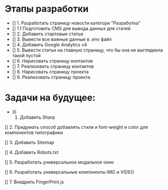 # Этапы разработки

- [] 1. Разработать страницу новости категори "Разработка"
- []  1.1 Подготовить CMS для вывода данных для статей.
- [] 2. Добавить стартовые статьи
- [] 3. Вывести все важные данные в .env файл
- [] 4. Добавить Google Analytics v4
- [] 5. Вывести статьи на главную страницу, что бы она не выглядеела такой пустой
- [] 6. Нарисовать страницу контактов
- [] 7. Реализовать страницу контактов
- [] 8. Нарисовать страницу проекта
- [] 9. Реализовать страницу проекта

# Задачи на будущее:
- [x] 1. Добавить Sharp

[] 2. Придумать способ добавлять стили и font-weight и color для компонентов типографики 

[] 3. Добавить Sitemap

[] 4. Добавить Robots.txt

[] 5. Разработать универсальное модальное окно

[] 6. Разработать универсальные компоненты IMG и VIDEO

[] 7. Внедрить FingerPrint.js